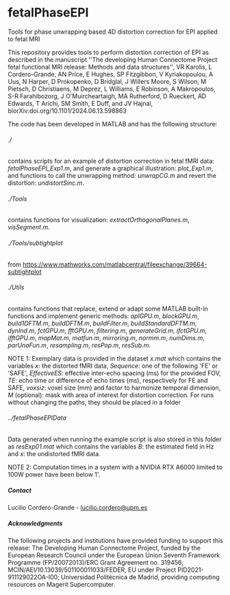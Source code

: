 # fetalPhaseEPI
Tools for phase unwrapping based 4D distortion correction for EPI applied to fetal MRI

This repository provides tools to perform distortion correction of EPI as described in the manuscript ''The developing Human Connectome Project fetal functional MRI release: Methods and data structures'', VR Karolis, L Cordero-Grande, AN Price, E Hughes, SP Fitzgibbon, V Kyriakopoulou, A Uus, N Harper, D Prokopenko, D Bridglal, J Willers Moore, S Wilson, M Pietsch, D Christiaens, M Deprez, L Williams, E Robinson, A Makropoulos, S-R Farahibozorg, J O'Muircheartaigh, MA Rutherford, D Rueckert, AD Edwards, T Arichi, SM Smith, E Duff, and JV Hajnal, biorXiv:doi.org/10.1101/2024.06.13.598863

The code has been developed in MATLAB and has the following structure:

###### ./
contains scripts for an example of distortion correction in fetal fMRI data: *fetalPhaseEPI_Exp1.m*, and generate a graphical illustration: *plot_Exp1.m*, and functions to call the unwrapping method: *unwrapCG.m* and revert the distortion: *undistortSinc.m*.

###### ./Tools
contains functions for visualization: *extractOrthogonalPlanes.m*, *visSegment.m*.

###### ./Tools/subtightplot
from  https://www.mathworks.com/matlabcentral/fileexchange/39664-subtightplot

###### ./Utils
contains functions that replace, extend or adapt some MATLAB built-in functions and implement generic methods: *aplGPU.m*, *blockGPU.m*, *build1DFTM.m*, *buildDFTM.m*, *buildFilter.m*, *buildStandardDFTM.m*, *dynInd.m*, *fctGPU.m*, *fftGPU.m*, *filtering.m*, *generateGrid.m*, *ifctGPU.m*, *ifftGPU.m*, *mapMat.m*, *matfun.m*, *mirroring.m*, *normm.m*, *numDims.m*, *parUnaFun.m*, *resampling.m*, *resPop.m*, *resSub.m*.

NOTE 1: Exemplary data is provided in the dataset *x.mat* which contains the variables *x*: the distorted fMRI data, *Sequence*: one of the following 'FE' or 'SAFE', *EffectiveES*: effective inter-echo spacing (ms) for the provided FOV, *TE*: echo time or difference of echo times (ms), respectively for FE and SAFE, *voxsiz*: voxel size (mm) and factor to harmonize temporal dimension, *M* (optional): mask with area of interest for distortion correction. For runs without changing the paths, they should be placed in a folder
###### ../fetalPhaseEPIData
Data generated when running the example script is also stored in this folder as *resExp01.mat* which contains the variables *B*: the estimated field in Hz and *x*: the undistorted fMRI data.

NOTE 2: Computation times in a system with a NVIDIA RTX A6000 limited to 100W power have been below 1'.

##### Contact

Lucilio Cordero-Grande - lucilio.cordero@upm.es

##### Acknowledgments

The following projects and institutions have provided funding to support this release: The Developing Human Connectome Project, funded by the European Research Council under the European Union Seventh Framework Programme (FP/20072013)/ERC Grant Agreement no. 319456; MCIN/AEI/10.13039/501100011033/FEDER, EU under Project PID2021-911129022OA-I00; Universidad Politécnica de Madrid, providing computing resources on Magerit Supercomputer.
